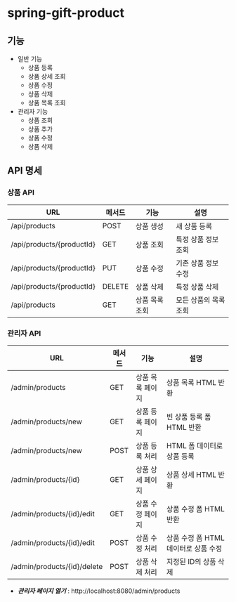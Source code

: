 # spring-gift-product

## 기능

- 일반 기능
    - 상품 등록
    - 상품 상세 조회
    - 상품 수정
    - 상품 삭제
    - 상품 목록 조회
- 관리자 기능
    - 상품 조회
    - 상품 추가
    - 상품 수정
    - 상품 삭제

## API 명세

### 상품 API

| URL                       | 메서드    | 기능       | 설명           |
|---------------------------|--------|----------|--------------|
| /api/products             | POST   | 상품 생성    | 새 상품 등록      |
| /api/products/{productId} | GET    | 상품 조회    | 특정 상품 정보 조회  |
| /api/products/{productId} | PUT    | 상품 수정    | 기존 상품 정보 수정  |
| /api/products/{productId} | DELETE | 상품 삭제    | 특정 상품 삭제     |
| /api/products             | GET    | 상품 목록 조회 | 모든 상품의 목록 조회 |

### 관리자 API

| URL                         | 메서드  | 기능        | 설명                      |
|-----------------------------|------|-----------|-------------------------|
| /admin/products             | GET  | 상품 목록 페이지 | 상품 목록 HTML 반환           |
| /admin/products/new         | GET  | 상품 등록 페이지 | 빈 상품 등록 폼 HTML 반환       |
| /admin/products/new         | POST | 상품 등록 처리  | HTML 폼 데이터로 상품 등록       |
| /admin/products/{id}        | GET  | 상품 상세 페이지 | 상품 상세 HTML 반환           |
| /admin/products/{id}/edit   | GET  | 상품 수정 페이지 | 상품 수정 폼 HTML 반환         |
| /admin/products/{id}/edit   | POST | 상품 수정 처리  | 상품 수정 폼 HTML 데이터로 상품 수정 |
| /admin/products/{id}/delete | POST | 상품 삭제 처리  | 지정된 ID의 상품 삭제           |

- ***관리자 페이지 열기*** : http://localhost:8080/admin/products
